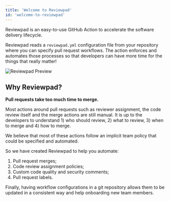 ```yaml
---
title: 'Welcome to Reviewpad'
id: 'welcome-to-reviewpad'
---
```


Reviewpad is an easy-to-use GitHub Action to accelerate the software delivery lifecycle. 

Reviewpad reads a `reviewpad.yml` configuration file from your repository where you can specify pull request workflows. The action enforces and automates those processes so that developers can have more time for the things that really matter!

![Reviewpad Preview](../../static/img/0f78539-Reviewpad_Preview_A2x_1.png)

## Why Reviewpad?

**Pull requests take too much time to merge.**

Most actions around pull requests such as reviewer assignment, the code review itself and the merge actions are still manual. It is up to the developers to understand 1) who should review, 2) what to review, 3) when to merge and 4) how to merge. 

We believe that most of these actions follow an implicit team policy that could be specified and automated.

So we have created Reviewpad to help you automate:

1. Pull request merges;
2. Code review assignment policies;
3. Custom code quality and security comments;
4. Pull request labels.

Finally, having workflow configurations in a git repository allows them to be updated in a consistent way and help onboarding new team members.